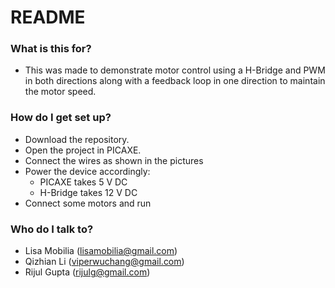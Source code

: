 # README #

### What is this for? ###

* This was made to demonstrate motor control using a H-Bridge and PWM in both directions along with a feedback loop in one direction to maintain the motor speed.

### How do I get set up? ###

* Download the repository.
* Open the project in PICAXE.
* Connect the wires as shown in the pictures
* Power the device accordingly:
    * PICAXE takes 5 V DC
    * H-Bridge takes 12 V DC
* Connect some motors and run

### Who do I talk to? ###
* Lisa Mobilia (lisamobilia@gmail.com)
* Qizhian Li (viperwuchang@gmail.com)
* Rijul Gupta (rijulg@gmail.com)